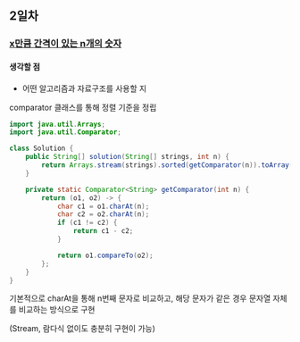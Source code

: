 ## 2일차
### [x만큼 간격이 있는 n개의 숫자](https://school.programmers.co.kr/learn/courses/30/lessons/12954?language=java)
#### 생각할 점
- 어떤 알고리즘과 자료구조를 사용할 지

comparator 클래스를 통해 정렬 기준을 정립 

```java
import java.util.Arrays;
import java.util.Comparator;

class Solution {
    public String[] solution(String[] strings, int n) {
        return Arrays.stream(strings).sorted(getComparator(n)).toArray(String[]::new);
    }

    private static Comparator<String> getComparator(int n) {
        return (o1, o2) -> {
            char c1 = o1.charAt(n);
            char c2 = o2.charAt(n);
            if (c1 != c2) {
                return c1 - c2;
            }

            return o1.compareTo(o2);
        };
    }
}
```

기본적으로 charAt을 통해 n번째 문자로 비교하고, 해당 문자가 같은 경우 문자열 자체를 비교하는 방식으로 구현

(Stream, 람다식 없이도 충분히 구현이 가능)